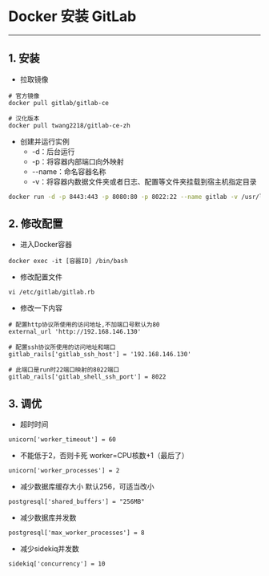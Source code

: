 # Docker 安装 GitLab

---

## 1. 安装

* 拉取镜像

```shell
# 官方镜像
docker pull gitlab/gitlab-ce

# 汉化版本
docker pull twang2218/gitlab-ce-zh
```

* 创建并运行实例
  * -d：后台运行
  * -p：将容器内部端口向外映射
  * --name：命名容器名称
  * -v：将容器内数据文件夹或者日志、配置等文件夹挂载到宿主机指定目录

```bash
docker run -d -p 8443:443 -p 8080:80 -p 8022:22 --name gitlab -v /usr/local/gitlab/etc:/etc/gitlab -v /usr/local/gitlab/log:/var/log/gitlab -v /usr/local/gitlab/data:/var/opt/gitlab --privileged=true twang2218/gitlab-ce-zh
```

## 2. 修改配置

* 进入Docker容器

```shell
docker exec -it [容器ID] /bin/bash
```

* 修改配置文件

```shell
vi /etc/gitlab/gitlab.rb
```

* 修改一下内容

```shell
# 配置http协议所使用的访问地址,不加端口号默认为80
external_url 'http://192.168.146.130'

# 配置ssh协议所使用的访问地址和端口
gitlab_rails['gitlab_ssh_host'] = '192.168.146.130'

# 此端口是run时22端口映射的8022端口
gitlab_rails['gitlab_shell_ssh_port'] = 8022
```

## 3. 调优

* 超时时间

```shell
unicorn['worker_timeout'] = 60  
```

* 不能低于2，否则卡死 worker=CPU核数+1（最后了）

```shell
unicorn['worker_processes'] = 2
```

* 减少数据库缓存大小 默认256，可适当改小  

```shell
postgresql['shared_buffers'] = "256MB"
```

* 减少数据库并发数

```shell
postgresql['max_worker_processes'] = 8
```

* 减少sidekiq并发数

```shell
sidekiq['concurrency'] = 10
```
